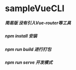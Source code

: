 # sampleVueCLI
##### 简易版 没有引入Vue-router等工具
##### npm install 安装
##### npm run build 进行打包
##### npm run serve 开发模式
